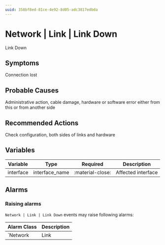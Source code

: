 ```yaml
---
uuid: 358bf8ed-81ce-4e92-8d05-adc3817edbda
---
```

# Network | Link | Link Down

Link Down

## Symptoms

Connection lost

## Probable Causes

Administrative action, cable damage, hardware or software error either from this or from another side

## Recommended Actions

Check configuration, both sides of links and hardware

## Variables

Variable | Type | Required | Description
--- | --- | --- | ---
interface | interface_name | :material-close: | Affected interface

## Alarms

### Raising alarms

`Network | Link | Link Down` events may raise following alarms:

Alarm Class | Description
--- | ---
`Network | Link | Link Down` | dispose
